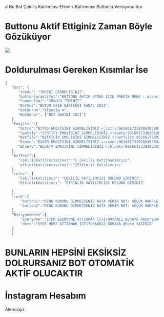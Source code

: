 <link rel="stylesheet" href="https://cdnjs.cloudflare.com/ajax/libs/font-awesome/4.7.0/css/font-awesome.min.css">
# Bu Bot Çekiliş Katılımcısı Etkinlik Katılımcısı Buttonlu Versiyonu'dur

# Buttonu Aktif Ettiginiz Zaman Böyle Gözüküyor

<img src="https://cdn.discordapp.com/attachments/960213823141339206/962662811924832296/unknown.png">

# Doldurulması Gereken Kısımlar İse 

 ```js
 {
    "bot": {
       "token": "TOKENİ GİRMELİSİNİZ",
       "buttonlaraktifet":"BUTTONU AKTİF ETMEK İÇİN PREFİX ÖRNK : alencia-button-aktif-et GİBİ",
       "Sunucuİsmi":"SUNUCU İSMİNİZ",
       "BotSes":"BOTUN SESE GİRİCEGİ KANAL IDSİ",
       "BotDurum":"Alencia ❤️",
       "BotOwner": ["BOT SAHİBİ IDSİ"]
    },
    "Emojiler":{
       "Nitro":"NİTRO EMOJİSİNİ GİRMELİSİNİZ <:nitro:961661733028630589> GİBİ",
       "Spotify":"SPOTİFY EMOJİSİNİ GİRMELİSİNİZ <:spoty:961661733028630589> GİBİ", 
       "Netfilx":"NETFİLİX EMOJİSİNİ GİRMELİSİNİZ <:netfilix:961661733028630589> GİBİ",
       "Exxen":"EXXEN EMOJİSİNİ GİRMELİSİNİZ <:exxen:961661733028630589> GİBİ",
       "BlueTv":"BLUETV EMOJİSİNİ GİRMELİSİNİZ <:bluetv:961661733028630589> GİBİ"
    },
    "botText":{
       "cekiliskatilimcisitext":"🎉 Çekiliş Katılasdımcısı",
       "etkinlikatilimcisitext":"🎉Etkinlik Katılımcısı"
    },
    "roles": {
       "CekilisKatılımcı": "ÇEKİLİŞ KATILIMCISI ROLÜNÜ GİRİNİZ", 
       "EtkinlikKatılımcı": "ETKİNLİK KATILIMCISI ROLÜNÜ GİRİNİZ"
           
    },
    "renk":{
        "button1":"RENK KODUNU GİRMEZSENİZ HATA VERİR NOT: KÜÇÜK HARFLE GİRİNİZ ÖRN: red,green GİBİ",
        "button2":"RENK KODUNU GİRMEZSENİZ HATA VERİR NOT: KÜÇÜK HARFLE GİRİNİZ ÖRN: red,green GİBİ"
    },
    "EveryoneHere":{
        "Everyone":"EYER EVERYONE ATTIRMAK İSTİYORSANIZ BURAYA @everyone YAZINIZ",
        "Here":"EYER HERE ATTIRMAK İSTİYORSANIZ BURAYA @here YAZINIZ"
    }
    }
 ```
 # BUNLARIN HEPSİNİ EKSİKSİZ DOLRURSANIZ BOT OTOMATİK AKTİF OLUCAKTIR
 
 # İnstagram Hesabım 
 <i class="fa fa-instagram" style="font-size:36px"></i> Alenciayz
